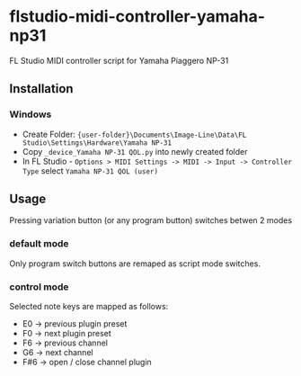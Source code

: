 # flstudio-midi-controller-yamaha-np31
FL Studio MIDI controller script for Yamaha Piaggero NP-31

## Installation

### Windows

* Create Folder: ``{user-folder}\Documents\Image-Line\Data\FL Studio\Settings\Hardware\Yamaha NP-31``
* Copy ``_device_Yamaha NP-31 QOL.py`` into newly created folder
* In FL Studio - ``Options > MIDI Settings -> MIDI -> Input -> Controller Type`` select ``Yamaha NP-31 QOL (user)``

## Usage

Pressing variation button (or any program button) switches betwen 2 modes

### default mode ### 

Only program switch buttons are remaped as script mode switches.

### control mode ###

Selected note keys are mapped as follows:

* E0 -> previous plugin preset
* F0 -> next plugin preset
* F6 -> previous channel
* G6 -> next channel
* F#6 -> open / close channel plugin
